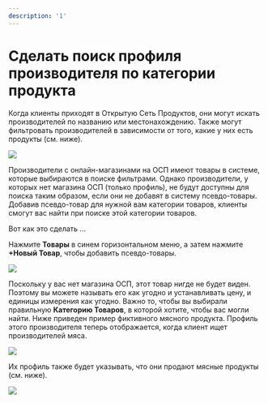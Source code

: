 ```yaml
---
description: '1'
---
```


# Сделать поиск профиля производителя по категории продукта

Когда клиенты приходят в Открытую Сеть Продуктов, они могут искать производителей по названию или местонахождению. Также могут фильтровать производителей в зависимости от того, какие у них есть продукты \(см. ниже\).

![](../../.gitbook/assets/filter-by-product.png)

Производители с онлайн-магазинами на ОСП имеют товары в системе, которые выбираются в поиске фильтрами. Однако производители, у которых нет магазина ОСП \(только профиль\), не будут доступны для поиска таким образом, если они не добавят в систему псевдо-товары. Добавив псевдо-товар для нужной вам категории товаров, клиенты смогут вас найти при поиске этой категории товаров.

Вот как это сделать ...

Нажмите **Товары** в синем горизонтальном меню, а затем нажмите **+Новый Товар**, чтобы добавить псевдо-товары.

![](../../.gitbook/assets/access-new-product.png)

Поскольку у вас нет магазина ОСП, этот товар нигде не будет виден. Поэтому вы можете называть его как угодно и устанавливать цену, и единицы измерения как угодно. Важно то, чтобы вы выбирали правильную **Категорию Товаров**, в которой хотите, чтобы вас могли найти. Ниже приведен пример фиктивного мясного продукта. Профиль этого производителя теперь отображается, когда клиент ищет производителей мяса.

![](../../.gitbook/assets/dummy-meat-product.png)

Их профиль также будет указывать, что они продают мясные продукты \(см. ниже\).

![](../../.gitbook/assets/meat.png)

